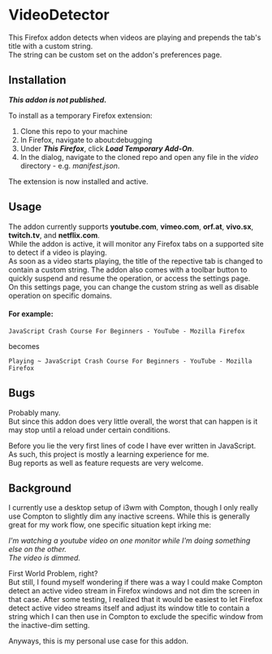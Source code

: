 # VideoDetector

This Firefox addon detects when videos are playing and prepends the tab's title with a custom string.  
The string can be custom set on the addon's preferences page.


## Installation

**_This addon is not published._**

To install as a temporary Firefox extension:

1. Clone this repo to your machine
2. In Firefox, navigate to about:debugging
3. Under _**This Firefox**_, click _**Load Temporary Add-On**_.
4. In the dialog, navigate to the cloned repo and open any file in the _video_ directory - e.g. _manifest.json_.

The extension is now installed and active.

## Usage

The addon currently supports **youtube.com**, **vimeo.com**, **orf.at**, **vivo.sx**, **twitch.tv**, and **netflix.com**.  
While the addon is active, it will monitor any Firefox tabs on a supported site to detect if a video is playing.  
As soon as a video starts playing,
the title of the repective tab is changed to contain a custom string.
The addon also comes with a toolbar button to quickly suspend and resume the operation, or access the settings page.  
On this settings page, you can change the custom string as well as disable operation on specific domains.

#### For example:

    JavaScript Crash Course For Beginners - YouTube - Mozilla Firefox
becomes

    Playing ~ JavaScript Crash Course For Beginners - YouTube - Mozilla Firefox

## Bugs

Probably many.  
But since this addon does very little overall, the worst that can happen is it may stop until a reload under certain conditions.  



Before you lie the very first lines of code I have ever written in JavaScript.
As such, this project is mostly a learning experience for me.  
Bug reports as well as feature requests are very welcome.

## Background

I currently use a desktop setup of i3wm with Compton, though I only really use Compton to slightly dim any inactive screens.
While this is generally great for my work flow, one specific situation kept irking me:

_I'm watching a youtube video on one monitor while I'm doing something else on the other.  
The video is dimmed._

First World Problem, right?  
But still, I found myself wondering if there was a way I could make Compton detect an active 
video stream in Firefox windows and not dim the screen in that case. After some testing, I realized that it would be easiest to
let Firefox detect active video streams itself and adjust its window title to contain a string which I can then use in Compton to exclude 
the specific window from the inactive-dim setting.

Anyways, this is my personal use case for this addon. 




